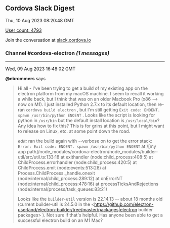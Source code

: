 ## Cordova Slack Digest
Thu, 10 Aug 2023 08:20:48 GMT

[User count: 4793](https://cordova.slack.com/)


Join the conversation at [slack.cordova.io](http://slack.cordova.io/)

### __Channel #cordova-electron__ _(1 messages)_
---

Wed, 09 Aug 2023 16:48:02 GMT

__@ebrommers__ says 
> Hi all - I've been trying to get a build of my existing app on the electron platform from my macOS machine. I seem to recall it working a while back, but I think that was on an older Macbook Pro (x86 --&gt; now on M1).
> I just installed Python 2.7.x to its default location, then re-ran `cordova build electron` , but I'm still getting `Exit code: ENOENT. spawn /usr/bin/python ENOENT` . Looks like the script is looking for python in `/usr/bin` but the default install location is `/usr/local/bin`? Any idea how to fix this? This is for grins at this point, but I might want to release on Linux, etc. at some point down the road.
> 
> *edit:* ran the build again with --verbose on to get the error stack:
>  `Error: Exit code: ENOENT. spawn /usr/bin/python ENOENT`
>   at /[my app path]/node_modules/cordova-electron/node_modules/builder-util/src/util.ts:133:18
>   at exithandler (node:child_process:408:5)
>   at ChildProcess.errorhandler (node:child_process:420:5)
>   at ChildProcess.emit (node:events:513:28)
>   at Process.ChildProcess._handle.onexit (node:internal/child_process:289:12)
>   at onErrorNT (node:internal/child_process:478:16)
>   at processTicksAndRejections (node:internal/process/task_queues:83:21)
> 
> Looks like the `builder-util` version is 22.14.13 -- about 18 months old (current builder-util is 24.5.0 in the <https://github.com/electron-userland/electron-builder/tree/master/packages|electron builder packages> ). Not sure if that's helpful. Has anyone been able to get a successful electron build on an M1 Mac?
> 
